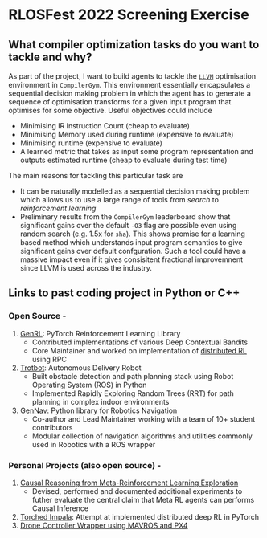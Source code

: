 # RLOSFest 2022 Screening Exercise


## What compiler optimization tasks do you want to tackle and why?


As part of the project, I want to build agents to tackle the [`LLVM`](https://compilergym.com/llvm/index.html) optimisation environment in `CompilerGym`. 
This environment essentially encapsulates a sequential decision making problem in which the agent has to generate a sequence of optimisation transforms for a given input program that optimises for some objective.
Useful objectives could include 
- Minimising IR Instruction Count (cheap to evaluate)
- Minimising Memory used during runtime (expensive to evaluate)
- Minimising runtime (expensive to evaluate)
- A learned metric that takes as input some program representation and outputs estimated runtime (cheap to evaluate during test time)

The main reasons for tackling this particular task are
- It can be naturally modelled as a sequential decision making problem which allows us to use a large range of tools from _search_ to _reinforcement learning_
- Preliminary results from the `CompilerGym` leaderboard show that significant gains over the default `-O3` flag are possible even using random search (e.g. 1.5x for `sha`). This shows promise for a learning based method which understands input program semantics to give significant gains over default confguration. Such a tool could have a massive impact even if it gives consisitent fractional improvemnent since LLVM is used across the industry.

## Links to past coding project in Python or C++

### Open Source - 

1. [GenRL](https://github.com/SforAiDl/genrl): PyTorch Reinforcement Learning Library
   - Contributed implementations of various Deep Contextual Bandits
   - Core Maintainer and worked on implementation of [distributed RL](https://github.com/threewisemonkeys-as/genrl/tree/distributed/genrl) using RPC
2. [Trotbot](https://github.com/ERC-BPGC/Trotbot): Autonomous Delivery Robot
   - Built obstacle detection and path planning stack using Robot Operating System (ROS) in Python
   - Implemented Rapidly Exploring Random Trees (RRT) for path planning in complex indoor environments
3. [GenNav](https://github.com/ERC-BPGC/gennav): Python library for Robotics Navigation
   - Co-author and Lead Maintainer working with a team of 10+ student contributors
   - Modular collection of navigation algorithms and utilities commonly used in Robotics with a ROS wrapper


### Personal Projects (also open source) -

1. [Causal Reasoning from Meta-Reinforcement Learning Exploration](https://github.com/threewisemonkeys-as/causal-meta-rl/)
   - Devised, performed and documented additional experiments to futher evaluate the central claim that Meta RL
agents can performs Causal Inference
2. [Torched Impala](https://github.com/threewisemonkeys-as/torched_impala): Attempt at implemented distributed deep RL in PyTorch
3. [Drone Controller Wrapper using MAVROS and PX4](https://github.com/threewisemonkeys-as/drone_automation)
